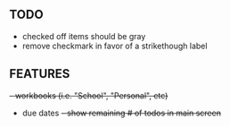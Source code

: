 ## TODO

- checked off items should be gray
- remove checkmark in favor of a strikethough label

## FEATURES

<del>- workbooks (i.e. "School", "Personal", etc)</del>
- due dates
<del>- show remaining # of todos in main screen</del>
